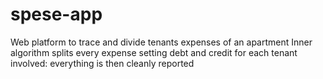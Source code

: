 # spese-app

Web platform to trace and divide tenants expenses of an apartment
Inner algorithm splits every expense setting debt and credit for each tenant involved: everything is then cleanly reported
